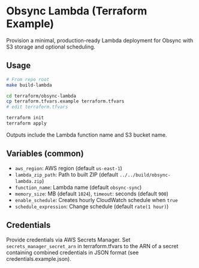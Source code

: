# Obsync Lambda (Terraform Example)

Provision a minimal, production-ready Lambda deployment for Obsync with S3 storage and optional scheduling.

## Usage
```bash
# From repo root
make build-lambda

cd terraform/obsync-lambda
cp terraform.tfvars.example terraform.tfvars
# edit terraform.tfvars

terraform init
terraform apply
```

Outputs include the Lambda function name and S3 bucket name.

## Variables (common)
- `aws_region`: AWS region (default `us-east-1`)
- `lambda_zip_path`: Path to built ZIP (default `../../build/obsync-lambda.zip`)
- `function_name`: Lambda name (default `obsync-sync`)
- `memory_size`: MB (default `1024`), `timeout`: seconds (default `900`)
- `enable_schedule`: Creates hourly CloudWatch schedule when `true`
- `schedule_expression`: Change schedule (default `rate(1 hour)`)

## Credentials
Provide credentials via AWS Secrets Manager. Set `secrets_manager_secret_arn` in terraform.tfvars to the ARN of a secret containing combined credentials in JSON format (see credentials.example.json).
